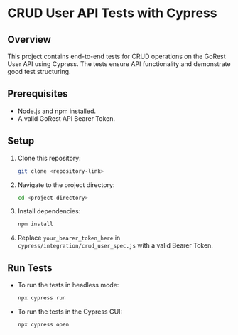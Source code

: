 # CRUD User API Tests with Cypress

## Overview
This project contains end-to-end tests for CRUD operations on the GoRest User API using Cypress. The tests ensure API functionality and demonstrate good test structuring.

## Prerequisites
- Node.js and npm installed.
- A valid GoRest API Bearer Token.

## Setup
1. Clone this repository:
   ```bash
   git clone <repository-link>
   ```
2. Navigate to the project directory:
   ```bash
   cd <project-directory>
   ```
3. Install dependencies:
   ```bash
   npm install
   ```
4. Replace `your_bearer_token_here` in `cypress/integration/crud_user_spec.js` with a valid Bearer Token.

## Run Tests
- To run the tests in headless mode:
  ```bash
  npx cypress run
  ```
- To run the tests in the Cypress GUI:
  ```bash
  npx cypress open
  ```